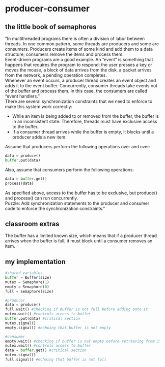 # producer-consumer

## the little book of semaphores
"In multithreaded programs there is often a division of labor between threads. In one common pattern, some threads are producers and some are consumers. Producers create items of some kind and add them to a data structure; consumers remove the items and process them.  
Event-driven programs are a good example. An “event” is something that happens that requires the program to respond: the user presses a key or moves the mouse, a block of data arrives from the disk, a packet arrives from the network, a pending operation completes.  
Whenever an event occurs, a producer thread creates an event object and adds it to the event buffer. Concurrently, consumer threads take events out of the buffer and process them. In this case, the consumers are called “event handlers.”  
There are several synchronization constraints that we need to enforce to make this system work correctly:  
* While an item is being added to or removed from the buffer, the buffer is in an inconsistent state. Therefore, threads must have exclusive access to the buffer.
* If a consumer thread arrives while the buffer is empty, it blocks until a producer adds a new item.

Assume that producers perform the following operations over and over:
```python
data = produce()
buffer.put(data) 
```
Also, assume that consumers perform the following operations:  
```python
data = buffer.get()
process(data)
```
As specified above, access to the buffer has to be exclusive, but
produce() and process() can run concurrently.  
Puzzle: Add synchronization statements to the producer and consumer code to enforce the synchronization constraints."

## classroom extras
The buffer has a limited known size, which means that if a producer thread arrives when the buffer is full, it must block until a consumer removes an item. 

## my implementation

```python
#shared variables
buffer = Buffer(size)
mutex = Semaphore(1)
empty = Semaphore(0)
full = semaphore(size)
```

```python
#producer
data = produce()
full.wait() #checking if buffer is not full before adding onto it
mutex.wait() #controls access to buffer
buffer.put(data) #critical section
mutex.signal()
empty.signal() #echoing that buffer is not empty
```

```python
#consumer
empty.wait() #checking if buffer is not empty before retrieving from it
mutex.wait() #controls access to buffer
data = buffer.get() #critical section
mutex.signal()
full.signal() #echoing that buffer is not full
```